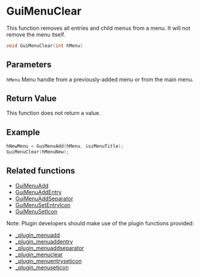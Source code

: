 # GuiMenuClear

This function removes all entries and child menus from a menu. It will not remove the menu itself.

```c++
void GuiMenuClear(int hMenu)
```

## Parameters

`hMenu` Menu handle from a previously-added menu or from the main menu.

## Return Value

This function does not return a value.

## Example

```c++
hNewMenu = GuiMenuAdd(hMenu, &szMenuTitle);
GuiMenuClear(hMenuNew);
```

## Related functions

- [GuiMenuAdd](./GuiMenuAdd.md)
- [GuiMenuAddEntry](./GuiMenuAddEntry.md)
- [GuiMenuAddSeparator](./GuiMenuAddSeparator.md)
- [GuiMenuSetEntryIcon](./GuiMenuSetEntryIcon.md)
- [GuiMenuSetIcon](./GuiMenuSetIcon.md)

Note: Plugin developers should make use of the plugin functions provided:

- [_plugin_menuadd](../../plugins/API/menuadd.rst)
- [_plugin_menuaddentry](../../plugins/API/menuaddentry.rst)
- [_plugin_menuaddseparator](../../plugins/API/menuaddseparator.rst)
- [_plugin_menuclear](../../plugins/API/menuclear.rst)
- [_plugin_menuentryseticon](../../plugins/API/menuentryseticon.rst)
- [_plugin_menuseticon](../../plugins/API/menuseticon.rst)